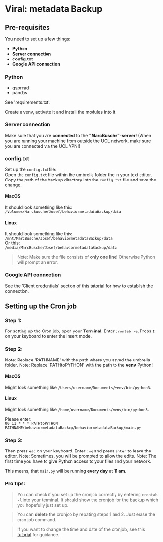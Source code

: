 # Viral: metadata Backup

## Pre-requisites
You need to set up a few things:
- **Python**
- **Server connection**
- **config.txt**
- **Google API connection**

### Python
- gspread
- pandas 

See 'requirements.txt'.

Create a venv, activate it and install the modules into it.

### Server connection
Make sure that you are **connected** to the **"MarcBusche"-server**!
(When you are running your machine from outside the UCL network, make sure you are connected via the UCL VPN!)

### config.txt
Set up the `config.txt`file:  
Open the `config.txt` file within the umbrella folder the in your text editor.
Copy the path of the backup directory into the `config.txt` file and save the change.  

#### MacOS  
It should look something like this:  
`/Volumes/MarcBusche/Josef/behaviormetadataBackup/data`  

#### Linux
It should look something like this:  
`/mnt/MarcBusche/Josef/behaviormetadataBackup/data`  
Or this:  
`/media/MarcBusche/Josef/behaviormetadataBackup/data`
  

> Note: Make sure the file consists of **only one line**! Otherwise Python will prompt an error.

### Google API connection
See the 'Client credentials' section of this [tutorial](https://gspread-pandas.readthedocs.io/en/latest/getting_started.html#installation-usage) for how to establish the connection.

## Setting up the Cron job
### Step 1:
For setting up the Cron job, open your **Terminal**.
Enter `crontab -e`.
Press `I` on your keyboard to enter the insert mode.

### Step 2:
Note: Replace 'PATHNAME' with the path where you saved the umbrella folder.
Note: Replace 'PATHtoPYTHON' with the path to the **venv** Python!
#### MacOS
Might look something like `/Users/username/Documents/venv/bin/python3`.  
#### Linux
Might look something like `/home/username/Documents/venv/bin/python3`.  

  
Please enter:  
`00 11 * * * PATHtoPYTHON PATHNAME/behaviormetadataBackup/behaviormetadataBackup/main.py`

### Step 3:
Then press `esc` on your keyboard.
Enter `:wq` and press `enter` to leave the editor.
Note: Sometimes, you will be prompted to allow the edits.
Note: The first time you have to give Python access to your files and your network.

This means, that `main.py` will be running **every day** at **11 am**.

### Pro tips:
> You can check if you set up the cronjob correctly by entering `crontab -l` into your terminal.
It should show the cronjob for the backup which you hopefully just set up.

> You can **delete** the cronjob by repating steps 1 and 2. Just erase the cron job command.

> If you want to change the time and date of the cronjob, see this [tutorial](https://medium.com/@justin_ng/how-to-run-your-script-on-a-schedule-using-crontab-on-macos-a-step-by-step-guide-a7ba539acf76) for guidance.